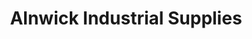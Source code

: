 ---
title: "Alnwick Industrial Supplies"
url: /alnwick/alnwick-industrial-supplies/
shop: Allgemein
---